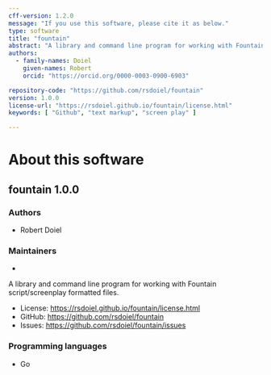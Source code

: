 ```yaml
---
cff-version: 1.2.0
message: "If you use this software, please cite it as below."
type: software
title: "fountain"
abstract: "A library and command line program for working with Fountain script/screenplay formatted files."
authors:
  - family-names: Doiel
    given-names: Robert
    orcid: "https://orcid.org/0000-0003-0900-6903"

repository-code: "https://github.com/rsdoiel/fountain"
version: 1.0.0
license-url: "https://rsdoiel.github.io/fountain/license.html"
keywords: [ "Github", "text markup", "screen play" ]

---
```


About this software
===================

## fountain 1.0.0

### Authors

- Robert Doiel


### Maintainers

-  

A library and command line program for working with Fountain script/screenplay formatted files.

- License: <https://rsdoiel.github.io/fountain/license.html>
- GitHub: <https://github.com/rsdoiel/fountain>
- Issues: <https://github.com/rsdoiel/fountain/issues>


### Programming languages

- Go


